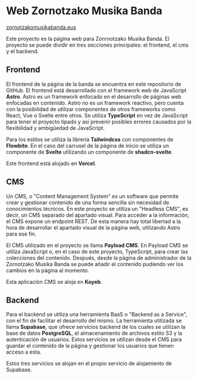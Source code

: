 # Web Zornotzako Musika Banda
[zornotzakomusikabanda.eus](https://zornotzakomusikabanda.eus)

Este proyecto es la página web para Zonrnotzako Musika Banda.
El proyecto se puede dividir en tres secciones principales: el frontend, el cms y el backend.

## Frontend
El frontend de la página de la banda se encuentra en este repositorio de GitHub.
El frontend está desarrollado con el framework web de JavaScript **Astro**.
Astro es un framework enfocado en el desarrollo de páginas web enfocadas en contenido.
Astro no es un framework reactivo, pero cuenta con la posibilidad de utilizar componentes de otros frameworks como React, Vue o Svelte entre otros.
Se utiliza **TypeScript** en vez de JavaScript para tener el proyecto tipado y así prevenir posibles errores causados por la flexibilidad y ambigüedad de JavaScript.

Para los estilos se utiliza la librería **Tailwindcss** con componentes de **Flowbite**.
En el caso del carrusel de la página de inicio se utiliza un componente de **Svelte** utilizando un componente de **shadcn-svelte**.

Este frontend está alojado en **Vercel**.

## CMS
Un CMS, o "Content Management System" es un software que permite crear y gestionar contenido de una forma sencilla sin necesidad de conocimientos técnicos.
En este proyecto se utiliza un "Headless CMS", es decir, un CMS separado del apartado visual.
Para acceder a la información, el CMS expone un endpoint REST.
De esta manera hay total libertad a la hora de desarrollar el apartado visual de la página web, utilizando Astro para ese fin.

El CMS utilizado en el proyecto se llama **Payload CMS**.
En Payload CMS se utiliza JavaScript o, en el caso de este proyecto, TypeScript, para crear las colecciones del contenido.
Después, desde la página de administrador de la Zornotzako Musika Banda se puede añadir el contenido pudiendo ver los cambios en la página al momento.

Esta aplicación CMS se aloja en **Koyeb**.

## Backend
Para el backend se utiliza una herramienta BaaS o "Backend as a Service", con el fin de facilitar el desarrollo del mismo.
La herramienta utilizada se llama **Supabase**, que ofrece servicios backend de los cuales se utilizan la base de datos **PostgreSQL**, el almacenamiento de archivos estilo S3 y la autenticación de usuarios.
Estos servicios se utilizan desde el CMS para guardar el contenido de la página y gestionar los usuarios que tienen acceso a esta.

Estos tres servicios se alojan en el propio servicio de alojamiento de Supabase.
